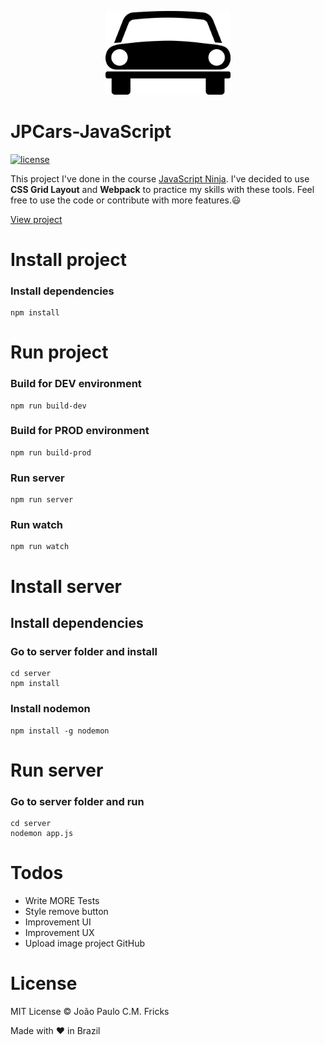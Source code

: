 <p align="center"><img src="src/images/jpcars.png" alt="JPCars" width="200"></p>

# JPCars-JavaScript

[![license](https://img.shields.io/github/license/LFeh/1500-translator.svg)](./license.md)

This project I've done in the course [JavaScript Ninja](https://blog.da2k.com.br/curso-javascript-ninja/).
I've decided to use **CSS Grid Layout** and **Webpack** to practice my skills with these tools.
Feel free to use the code or contribute with more features.😃

[View project](https://jpcars.netlify.com/)

# Install project

### Install dependencies
```
npm install
```
# Run project

### Build for DEV environment
```
npm run build-dev
```
### Build for PROD environment
```
npm run build-prod
```
### Run server
```
npm run server
```
### Run watch
```
npm run watch
```

# Install server

## Install dependencies

### Go to server folder and install
```
cd server
npm install
```
### Install nodemon
```
npm install -g nodemon
```

# Run server

### Go to server folder and run
```
cd server
nodemon app.js
```

# Todos
  - Write MORE Tests
  - Style remove button
  - Improvement UI
  - Improvement UX
  - Upload image project GitHub

# License

MIT License © João Paulo C.M. Fricks

Made with ❤ in Brazil
